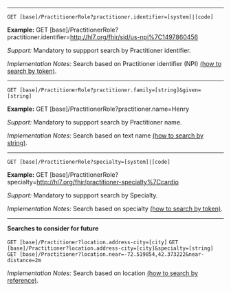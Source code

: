 
-----------

`GET [base]/PractitionerRole?practitioner.identifier=[system]|[code]`

**Example:** GET [base]/PractitionerRole?practitioner.identifier=http://hl7.org/fhir/sid/us-npi%7C1497860456

*Support:* Mandatory to suppport search by Practitioner identifier.

*Implementation Notes:* Search based on Practitioner identifier (NPI) [(how to search by token)].


-----------

`GET [base]/PractitionerRole?practitioner.family=[string]&given=[string]`

**Example:** GET [base]/PractitionerRole?practitioner.name=Henry

*Support:* Mandatory to suppport search by Practitioner name.

*Implementation Notes:* Search based on text name [(how to search by string)].

-----------

`GET [base]/PractitionerRole?specialty=[system]|[code]`

**Example:** GET [base]/PractitionerRole?specialty=http://hl7.org/fhir/practitioner-specialty%7Ccardio

*Support:* Mandatory to suppport search by Specialty.

*Implementation Notes:*  Search based on specialty [(how to search by token)].

-----------
**Searches to consider for future**

  `GET [base]/Practitioner?location.address-city=[city]`
  `GET [base]/Practitioner?location.address-city=[city]&specialty=[string]`
  `GET [base]/Practitioner?location.near=-72.519854,42.373222&near-distance=2m`


*Implementation Notes:*  Search based on location [(how to search by reference)].



  [(how to search by reference)]: http://hl7.org/fhir/search.html#reference
  [(how to search by token)]: http://hl7.org/fhir/search.html#token
 [(how to search by date)]: http://hl7.org/fhir/search.html#date
 [(how to search by string)]: http://hl7.org/fhir/search.html#string
